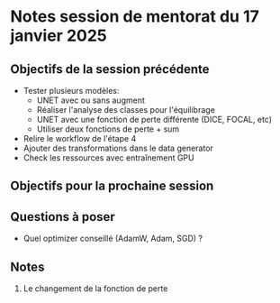 # Notes session de mentorat du 17 janvier 2025

## Objectifs de la session précédente
- Tester plusieurs modèles:
    - UNET avec ou sans augment
    - Réaliser l'analyse des classes pour l'équilibrage
    - UNET avec une fonction de perte différente (DICE, FOCAL, etc)
    - Utiliser deux fonctions de perte + sum
- Relire le workflow de l'étape 4
- Ajouter des transformations dans le data generator
- Check les ressources avec entraînement GPU

## Objectifs pour la prochaine session


## Questions à poser
- Quel optimizer conseillé (AdamW, Adam, SGD) ?

## Notes
1. Le changement de la fonction de perte 